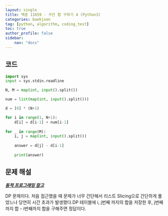 ```yaml
---
layout: single
title: 백준 11659 - 구간 합 구하기 4 (Python3)
categories: baekjoon
tag: [python, algorithm, coding_test]
toc: true 
author_profile: false
sidebar:
    nav: "docs"
---
```


## 코드

```python
import sys
input = sys.stdin.readline

N, M = map(int, input().split())

num = list(map(int, input().split()))

d = [0] * (N+1)

for i in range(1, N+1):
    d[i] = d[i-1] + num[i-1]
    
for _ in range(M):
    i, j = map(int, input().split())
    
    answer = d[j] - d[i-1]
    
    print(answer)
```

## 문제 해설

***[동적 프로그래밍 참고](https://yangwon-park.github.io/cote/Cote_Dynamic_Programming/)***

DP 문제이다. 처음 접근했을 때 문제가 너무 간단해서 리스트 Slicing으로 간단하게 풀었느나 당연히 시간 초과가 발생했다.DP 테이블에 i, j번째 까지의 합을 저장한 후, j번째까지 합 - i번째까지 합을 구해주면 정답이다.
